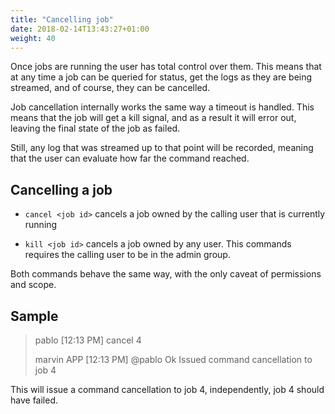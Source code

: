 ```yaml
---
title: "Cancelling job"
date: 2018-02-14T13:43:27+01:00
weight: 40
---
```


Once jobs are running the user has total control over them. This means that at
any time a job can be queried for status, get the logs as they are being
streamed, and of course, they can be cancelled.

Job cancellation internally works the same way a timeout is handled. This means
that the job will get a kill signal, and as a result it will error out, leaving
the final state of the job as failed.

Still, any log that was streamed up to that point will be recorded, meaning
that the user can evaluate how far the command reached.

## Cancelling a job

* `cancel <job id>` cancels a job owned by the calling user that is currently running

* `kill <job id>` cancels a job owned by any user. This commands requires the calling user to be in the admin group.

Both commands behave the same way, with the only caveat of permissions and
scope.

## Sample

> pablo [12:13 PM]
> cancel 4
>
> marvin APP [12:13 PM]
> @pablo Ok
> Issued command cancellation to job 4

This will issue a command cancellation to job 4, independently, job 4 should have failed.
